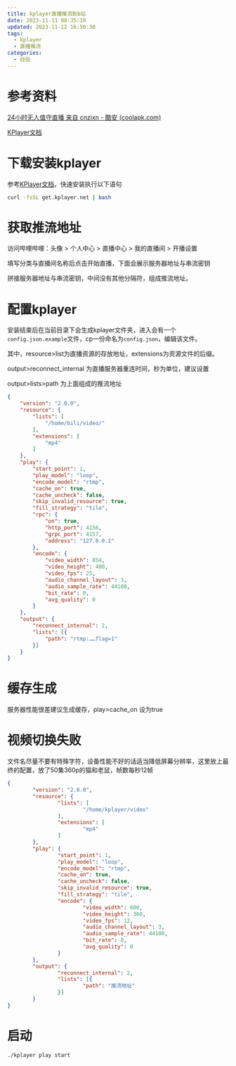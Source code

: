 ```yaml
---
title: kplayer直播推流到b站
date: 2023-11-11 08:35:19
updated: 2023-11-12 16:50:30
tags:
  - kplayer
  - 直播推流
categories:
  - 经验
---
```


# 参考资料

[24小时无人值守直播 来自 cnzixn - 酷安 (coolapk.com)](https://www.coolapk.com/feed/44479806?shareKey=OGU3NDQ3YjMwYmRlNjU0ZWQzZjE~&shareUid=24743986&shareFrom=com.coolapk.market_13.3.6)

[KPlayer文档](https://docs.kplayer.net/v0.5.8/)

# 下载安装kplayer

参考[KPlayer文档](https://docs.kplayer.net/v0.5.8/)，快速安装执行以下语句

```bash
curl -fsSL get.kplayer.net | bash
```

# 获取推流地址

访问哔哩哔哩：头像 > 个人中心 > 直播中心 > 我的直播间 > 开播设置

填写分类与直播间名称后点击开始直播，下面会展示服务器地址与串流密钥

拼接服务器地址与串流密钥，中间没有其他分隔符，组成推流地址。

# 配置kplayer

安装结束后在当前目录下会生成kplayer文件夹，进入会有一个`config.json.example`文件，cp一份命名为`config.json`，编辑该文件。

其中，resource>list为直播资源的存放地址，extensions为资源文件的后缀。

output>reconnect_internal 为直播服务器重连时间，秒为单位，建议设置

output>lists>path 为上面组成的推流地址

```json
{
    "version": "2.0.0",
    "resource": {
        "lists": [
            "/home/bili/video/"
        ],
        "extensions": [
            "mp4"
        ]
    },
    "play": {
        "start_point": 1,
        "play_model": "loop",
        "encode_model": "rtmp",
        "cache_on": true,
        "cache_uncheck": false,
        "skip_invalid_resource": true,
        "fill_strategy": "tile",
        "rpc": {
            "on": true,
            "http_port": 4156,
            "grpc_port": 4157,
            "address": "127.0.0.1"
        },
        "encode": {
            "video_width": 854,
            "video_height": 480,
            "video_fps": 25,
            "audio_channel_layout": 3,
            "audio_sample_rate": 44100,
            "bit_rate": 0,
            "avg_quality": 0
        }
    },
    "output": {
        "reconnect_internal": 2,
        "lists": [{
            "path": "rtmp:……flag=1"
        }]
    }
}
```

# 缓存生成

服务器性能很差建议生成缓存，play>cache_on 设为true

# 视频切换失败

文件名尽量不要有特殊字符，设备性能不好的话适当降低屏幕分辨率，这里放上最终的配置，放了50集360p的猫和老鼠，帧数每秒12帧

```json
{
        "version": "2.0.0",
        "resource": {
                "lists": [
                        "/home/kplayer/video"
                ],
                "extensions": [
                        "mp4"
                ]
        },
        "play": {
                "start_point": 1,
                "play_model": "loop",
                "encode_model": "rtmp",
                "cache_on": true,
                "cache_uncheck": false,
                "skip_invalid_resource": true,
                "fill_strategy": "tile",
                "encode": {
                        "video_width": 600,
                        "video_height": 360,
                        "video_fps": 12,
                        "audio_channel_layout": 3,
                        "audio_sample_rate": 44100,
                        "bit_rate": 0,
                        "avg_quality": 0
                }
        },
        "output": {
                "reconnect_internal": 2,
                "lists": [{
                        "path": "推流地址"
                }]
        }
}


```

# 启动

`./kplayer play start`